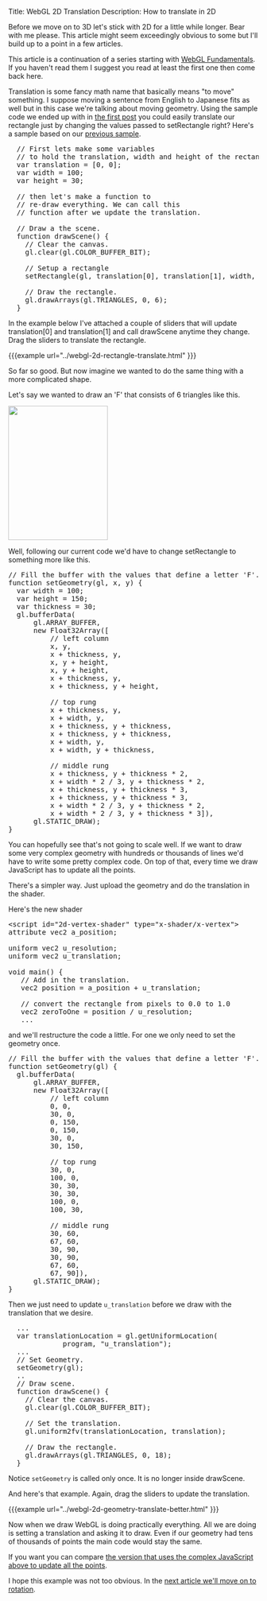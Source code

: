 Title: WebGL 2D Translation
Description: How to translate in 2D

Before we move on to 3D let's stick with 2D for a little while longer. Bear with me please. This article might seem exceedingly obvious to some but I'll build up to a point in a few articles.

This article is a continuation of a series starting with <a href="webgl-fundamentals.html">WebGL Fundamentals</a>. If you haven't read them I suggest you read at least the first one then come back here.

Translation is some fancy math name that basically means "to move" something. I suppose moving a sentence from English to Japanese fits as well but in this case we're talking about moving geometry. Using the sample code we ended up with in <a href="webgl-fundamentals.html">the first post</a> you could easily translate our rectangle just by changing the values passed to setRectangle right? Here's a sample based on our <a href="webgl-fundamentals.html">previous sample</a>.
<!--more-->
<pre class="prettyprint showlinemods">
  // First lets make some variables
  // to hold the translation, width and height of the rectangle
  var translation = [0, 0];
  var width = 100;
  var height = 30;

  // then let's make a function to
  // re-draw everything. We can call this
  // function after we update the translation.

  // Draw a the scene.
  function drawScene() {
    // Clear the canvas.
    gl.clear(gl.COLOR_BUFFER_BIT);

    // Setup a rectangle
    setRectangle(gl, translation[0], translation[1], width, height);

    // Draw the rectangle.
    gl.drawArrays(gl.TRIANGLES, 0, 6);
  }
</pre>

In the example below I've attached a couple of sliders that will update translation[0] and translation[1] and call drawScene anytime they change. Drag the sliders to translate the rectangle.

{{{example url="../webgl-2d-rectangle-translate.html" }}}

So far so good. But now imagine we wanted to do the same thing with a more complicated shape.

Let's say we wanted to draw an 'F' that consists of 6 triangles like this.

<img src="../resources/polygon-f.svg" width="200" height="270" class="webgl_center">

Well, following our current code we'd have to change setRectangle to something more like this.

<pre class="prettyprint showlinemods">
// Fill the buffer with the values that define a letter 'F'.
function setGeometry(gl, x, y) {
  var width = 100;
  var height = 150;
  var thickness = 30;
  gl.bufferData(
      gl.ARRAY_BUFFER,
      new Float32Array([
          // left column
          x, y,
          x + thickness, y,
          x, y + height,
          x, y + height,
          x + thickness, y,
          x + thickness, y + height,

          // top rung
          x + thickness, y,
          x + width, y,
          x + thickness, y + thickness,
          x + thickness, y + thickness,
          x + width, y,
          x + width, y + thickness,

          // middle rung
          x + thickness, y + thickness * 2,
          x + width * 2 / 3, y + thickness * 2,
          x + thickness, y + thickness * 3,
          x + thickness, y + thickness * 3,
          x + width * 2 / 3, y + thickness * 2,
          x + width * 2 / 3, y + thickness * 3]),
      gl.STATIC_DRAW);
}
</pre>

You can hopefully see that's not going to scale well. If we want to draw some very complex geometry with hundreds or thousands of lines we'd have to write some pretty complex code. On top of that, every time we draw JavaScript has to update all the points.

There's a simpler way. Just upload the geometry and do the translation in the shader.

Here's the new shader

<pre class="prettyprint showlinemods">
&lt;script id="2d-vertex-shader" type="x-shader/x-vertex"&gt;
attribute vec2 a_position;

uniform vec2 u_resolution;
uniform vec2 u_translation;

void main() {
   // Add in the translation.
   vec2 position = a_position + u_translation;

   // convert the rectangle from pixels to 0.0 to 1.0
   vec2 zeroToOne = position / u_resolution;
   ...
</pre>

and we'll restructure the code a little. For one we only need to set the geometry once.

<pre class="prettyprint showlinemods">
// Fill the buffer with the values that define a letter 'F'.
function setGeometry(gl) {
  gl.bufferData(
      gl.ARRAY_BUFFER,
      new Float32Array([
          // left column
          0, 0,
          30, 0,
          0, 150,
          0, 150,
          30, 0,
          30, 150,

          // top rung
          30, 0,
          100, 0,
          30, 30,
          30, 30,
          100, 0,
          100, 30,

          // middle rung
          30, 60,
          67, 60,
          30, 90,
          30, 90,
          67, 60,
          67, 90]),
      gl.STATIC_DRAW);
}
</pre>

Then we just need to update <code>u_translation</code> before we draw with the translation that we desire.

<pre class="prettyprint showlinemods">
  ...
  var translationLocation = gl.getUniformLocation(
             program, "u_translation");
  ...
  // Set Geometry.
  setGeometry(gl);
  ..
  // Draw scene.
  function drawScene() {
    // Clear the canvas.
    gl.clear(gl.COLOR_BUFFER_BIT);

    // Set the translation.
    gl.uniform2fv(translationLocation, translation);

    // Draw the rectangle.
    gl.drawArrays(gl.TRIANGLES, 0, 18);
  }
</pre>

Notice <code>setGeometry</code> is called only once. It is no longer inside drawScene.

And here's that example. Again, drag the sliders to update the translation.

{{{example url="../webgl-2d-geometry-translate-better.html" }}}

Now when we draw WebGL is doing practically everything. All we are doing is setting a translation and asking it to draw. Even if our geometry had tens of thousands of points the main code would stay the same.

If you want you can compare <a href="../webgl-2d-geometry-translate.html" target="_blank">the version that uses the complex JavaScript above to update all the points</a>.

I hope this example was not too obvious. In the <a href="webgl-2d-rotation.html">next article we'll move on to rotation</a>.


